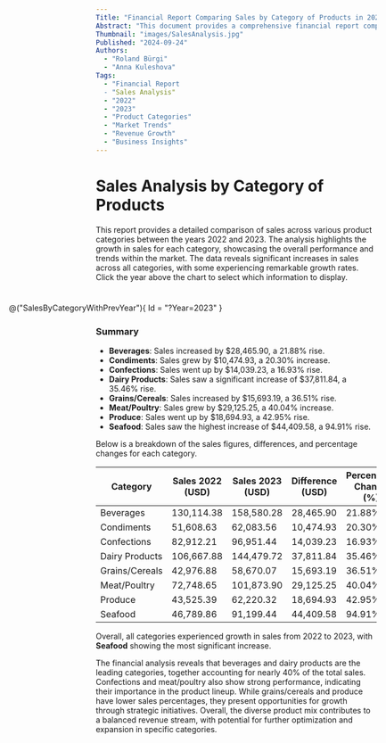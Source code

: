 ```yaml
---
Title: "Financial Report Comparing Sales by Category of Products in 2022 and 2023"
Abstract: "This document provides a comprehensive financial report comparing sales by category of products for the years 2022 and 2023. It highlights the growth in sales across various categories, showcasing overall performance and market trends. The financial analysis underscores the leading categories, such as beverages and dairy products, which together account for nearly 40% of total sales. It also identifies opportunities for growth in grains/cereals and produce through strategic initiatives."
Thumbnail: "images/SalesAnalysis.jpg"
Published: "2024-09-24"
Authors:
  - "Roland Bürgi"
  - "Anna Kuleshova"
Tags:
  - "Financial Report
  - "Sales Analysis"
  - "2022"
  - "2023"
  - "Product Categories"
  - "Market Trends"
  - "Revenue Growth"
  - "Business Insights"
---
```


# Sales Analysis by Category of Products
<style>
    .sales-by-category-comparison-chart {
        float: right;
        width: 50%;
        min-width: 650px;
        max-width: 650px;
        max-height: 300px;
        margin: 10px;
    }
</style>

This report provides a detailed comparison of sales across various product categories between the years 2022 and 2023. The analysis highlights the growth in sales for each category, showcasing the overall performance and trends within the market. The data reveals significant increases in sales across all categories, with some experiencing remarkable growth rates. 
Click the year above the chart to select which information to display.

<div class="sales-by-category-comparison-chart">

@("SalesByCategoryWithPrevYear"){ Id = "?Year=2023" }

</div>

### Summary
- **Beverages**: Sales increased by $28,465.90, a 21.88% rise.
- **Condiments**: Sales grew by $10,474.93, a 20.30% increase.
- **Confections**: Sales went up by $14,039.23, a 16.93% rise.
- **Dairy Products**: Sales saw a significant increase of $37,811.84, a 35.46% rise.
- **Grains/Cereals**: Sales increased by $15,693.19, a 36.51% rise.
- **Meat/Poultry**: Sales grew by $29,125.25, a 40.04% increase.
- **Produce**: Sales went up by $18,694.93, a 42.95% rise.
- **Seafood**: Sales saw the highest increase of $44,409.58, a 94.91% rise.

Below is a breakdown of the sales figures, differences, and percentage changes for each category.

| Category         | Sales 2022 (USD) | Sales 2023 (USD) | Difference (USD) | Percentage Change (%) |
|------------------|------------------|------------------|------------------|-----------------------|
| Beverages        | 130,114.38       | 158,580.28       | 28,465.90        | 21.88%                 |
| Condiments       | 51,608.63        | 62,083.56        | 10,474.93        | 20.30%                 |
| Confections      | 82,912.21        | 96,951.44        | 14,039.23        | 16.93%                 |
| Dairy Products   | 106,667.88       | 144,479.72       | 37,811.84        | 35.46%                 |
| Grains/Cereals   | 42,976.88        | 58,670.07        | 15,693.19        | 36.51%                 |
| Meat/Poultry     | 72,748.65        | 101,873.90       | 29,125.25        | 40.04%                 |
| Produce          | 43,525.39        | 62,220.32        | 18,694.93        | 42.95%                 |
| Seafood          | 46,789.86        | 91,199.44        | 44,409.58        | 94.91%                 |

Overall, all categories experienced growth in sales from 2022 to 2023, with **Seafood** showing the most significant increase.

The financial analysis reveals that beverages and dairy products are the leading categories, together accounting for nearly 40% of the total sales. Confections and meat/poultry also show strong performance, indicating their importance in the product lineup. While grains/cereals and produce have lower sales percentages, they present opportunities for growth through strategic initiatives. Overall, the diverse product mix contributes to a balanced revenue stream, with potential for further optimization and expansion in specific categories.
